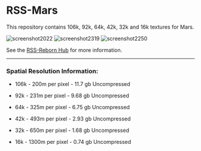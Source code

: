 # RSS-Mars

This repository contains 106k, 92k, 64k, 42k, 32k and 16k textures for Mars.

![screenshot2022](https://github.com/RSS-Reborn/RSS-Mars/assets/77298148/e594c47c-7989-4527-9b8b-9510b01b1541)
![screenshot2319](https://github.com/RSS-Reborn/RSS-Mars/assets/77298148/f0d7f2ed-ea3d-40a6-a5b1-980b63c79d98)
![screenshot2250](https://github.com/RSS-Reborn/RSS-Mars/assets/77298148/6e924ccc-06a2-4d01-b143-1fadf8f80eee)



See the [RSS-Reborn Hub](https://github.com/RSS-Reborn/RSS-Reborn) for more information.


---

### Spatial Resolution Information:

- 106k - 200m per pixel - 11.7 gb Uncompressed
 
- 92k - 231m per pixel - 9.68 gb Uncompressed

- 64k - 325m per pixel - 6.75 gb Uncompressed

- 42k - 493m per pixel - 2.93 gb Uncompressed

- 32k - 650m per pixel - 1.68 gb Uncompressed

- 16k - 1300m per pixel - 0.74 gb Uncompressed

